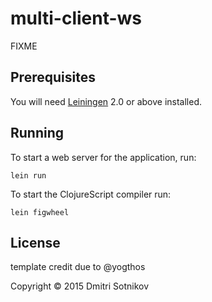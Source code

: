 # multi-client-ws

FIXME

## Prerequisites

You will need [Leiningen][1] 2.0 or above installed.

[1]: https://github.com/technomancy/leiningen

## Running

To start a web server for the application, run:

    lein run

To start the ClojureScript compiler run:
   
    lein figwheel

## License

template credit due to @yogthos

Copyright © 2015 Dmitri Sotnikov

